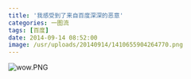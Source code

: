 ```yaml
---
title: '我感受到了来自百度深深的恶意'
categories: 一图流
tags: [百度]
date: 2014-09-14 08:52:00
image: /usr/uploads/20140914/1410655904264770.png
---
```

<img src="/usr/uploads/20140914/1410655904264770.png" title="wow.PNG"/></p>
